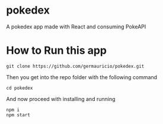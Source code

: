# pokedex
A pokedex app made with React and consuming PokeAPI

# How to Run this app

```
git clone https://github.com/germauricio/pokedex.git
```
Then you get into the repo folder with the following command
```
cd pokedex
```
And now proceed with installing and running
```
npm i
npm start
```
